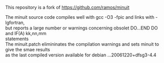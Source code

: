 This repository is a fork of https://github.com/ramos/minuit

The minuit source code compiles well with gcc -O3 -fpic and links with -lgfortran,\
but reports a large number or warnings concerning obsolet DO...END DO and IF(A) kk,nn,mm\
statements \
The minuit.patch elimininates the compilation warnings and sets minuit to give the smae results \
as the last compiled version available for debian ...20061220+dfsg3-4.4

